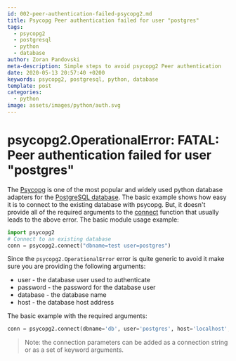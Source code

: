 ```yaml
---
id: 002-peer-authentication-failed-psycopg2.md
title: Psycopg Peer authentication failed for user "postgres"
tags:
  - psycopg2
  - postgresql
  - python
  - database
author: Zoran Pandovski
meta-description: Simple steps to avoid psycopg2 Peer authentication
date: 2020-05-13 20:57:40 +0200
keywords: psycopg2, postgresql, python, database
template: post
categories:
  - python
image: assets/images/python/auth.svg
---
```


# psycopg2.OperationalError: FATAL: Peer authentication failed for user "postgres"

The [Psycopg](https://www.psycopg.org/docs/usage.html) is one of the most popular and widely used python database adapters for the [PostgreSQL database](https://www.postgresql.org/).
The basic example shows how easy it is to connect to the existing database with psycopg. But, it doesn't provide all of the 
required arguments to the [connect](https://www.psycopg.org/docs/module.html#psycopg2.connect) function that usually leads to the above error. The basic module usage example:

```python
import psycopg2
# Connect to an existing database
conn = psycopg2.connect("dbname=test user=postgres")
```
Since the `psycopg2.OperationalError` error is quite generic to avoid it make sure you are providing the following arguments:

* user - the database user used to authenticate
* password - the password for the database user
* database - the database name
* host - the database host address

The basic example with the required arguments:
```python
conn = psycopg2.connect(dbname='db', user='postgres', host='localhost', password='postgres')
```
>Note: the connection parameters can be added as a connection string or as a set of keyword arguments.
